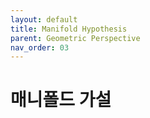```yaml
---
layout: default
title: Manifold Hypothesis
parent: Geometric Perspective
nav_order: 03
---
```


# 매니폴드 가설

